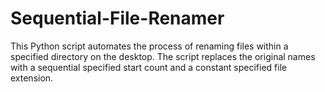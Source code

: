 # Sequential-File-Renamer
This Python script automates the process of renaming files within a specified directory on the desktop. The script replaces the original names with a sequential specified start count and a constant specified file extension.
